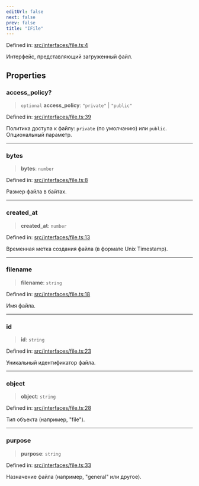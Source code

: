 ```yaml
---
editUrl: false
next: false
prev: false
title: "IFile"
---
```


Defined in: [src/interfaces/file.ts:4](https://github.com/zloishavrin/gigachat-node/blob/00f69f54b611e99780e23bb11a57a69884ae0dc5/src/interfaces/file.ts#L4)

Интерфейс, представляющий загруженный файл.

## Properties

### access\_policy?

> `optional` **access\_policy**: `"private"` \| `"public"`

Defined in: [src/interfaces/file.ts:39](https://github.com/zloishavrin/gigachat-node/blob/00f69f54b611e99780e23bb11a57a69884ae0dc5/src/interfaces/file.ts#L39)

Политика доступа к файлу: `private` (по умолчанию) или `public`.
Опциональный параметр.

***

### bytes

> **bytes**: `number`

Defined in: [src/interfaces/file.ts:8](https://github.com/zloishavrin/gigachat-node/blob/00f69f54b611e99780e23bb11a57a69884ae0dc5/src/interfaces/file.ts#L8)

Размер файла в байтах.

***

### created\_at

> **created\_at**: `number`

Defined in: [src/interfaces/file.ts:13](https://github.com/zloishavrin/gigachat-node/blob/00f69f54b611e99780e23bb11a57a69884ae0dc5/src/interfaces/file.ts#L13)

Временная метка создания файла (в формате Unix Timestamp).

***

### filename

> **filename**: `string`

Defined in: [src/interfaces/file.ts:18](https://github.com/zloishavrin/gigachat-node/blob/00f69f54b611e99780e23bb11a57a69884ae0dc5/src/interfaces/file.ts#L18)

Имя файла.

***

### id

> **id**: `string`

Defined in: [src/interfaces/file.ts:23](https://github.com/zloishavrin/gigachat-node/blob/00f69f54b611e99780e23bb11a57a69884ae0dc5/src/interfaces/file.ts#L23)

Уникальный идентификатор файла.

***

### object

> **object**: `string`

Defined in: [src/interfaces/file.ts:28](https://github.com/zloishavrin/gigachat-node/blob/00f69f54b611e99780e23bb11a57a69884ae0dc5/src/interfaces/file.ts#L28)

Тип объекта (например, "file").

***

### purpose

> **purpose**: `string`

Defined in: [src/interfaces/file.ts:33](https://github.com/zloishavrin/gigachat-node/blob/00f69f54b611e99780e23bb11a57a69884ae0dc5/src/interfaces/file.ts#L33)

Назначение файла (например, "general" или другое).
